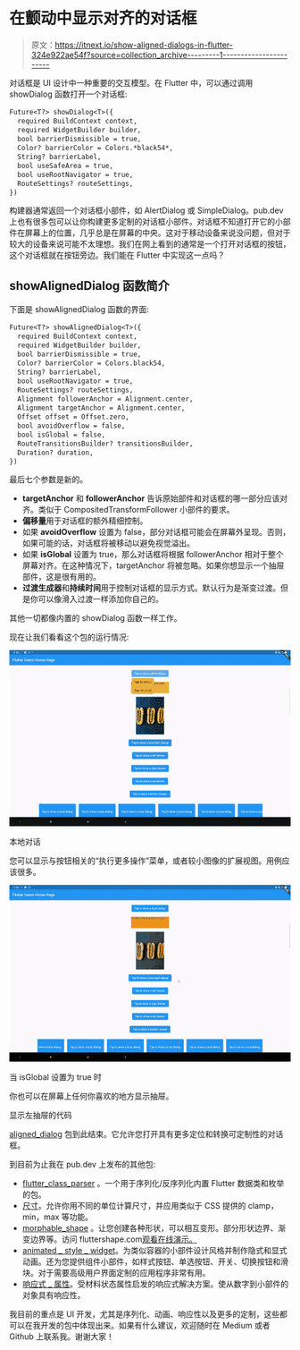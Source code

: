 # 在颤动中显示对齐的对话框

> 原文：<https://itnext.io/show-aligned-dialogs-in-flutter-324e922ae54f?source=collection_archive---------1----------------------->

对话框是 UI 设计中一种重要的交互模型。在 Flutter 中，可以通过调用 showDialog 函数打开一个对话框:

```
Future<T?> showDialog<T>({
  required BuildContext context,
  required WidgetBuilder builder,
  bool barrierDismissible = true,
  Color? barrierColor = Colors.*black54*,
  String? barrierLabel,
  bool useSafeArea = true,
  bool useRootNavigator = true,
  RouteSettings? routeSettings,
})
```

构建器通常返回一个对话框小部件，如 AlertDialog 或 SimpleDialog。pub.dev 上也有很多包可以让你构建更多定制的对话框小部件。对话框不知道打开它的小部件在屏幕上的位置，几乎总是在屏幕的中央。这对于移动设备来说没问题，但对于较大的设备来说可能不太理想。我们在网上看到的通常是一个打开对话框的按钮，这个对话框就在按钮旁边。我们能在 Flutter 中实现这一点吗？

## showAlignedDialog 函数简介

下面是 showAlignedDialog 函数的界面:

```
Future<T?> showAlignedDialog<T>({
  required BuildContext context,
  required WidgetBuilder builder,
  bool barrierDismissible = true,
  Color? barrierColor = Colors.black54,
  String? barrierLabel,
  bool useRootNavigator = true,
  RouteSettings? routeSettings,
  Alignment followerAnchor = Alignment.center,
  Alignment targetAnchor = Alignment.center,
  Offset offset = Offset.zero,
  bool avoidOverflow = false,
  bool isGlobal = false,
  RouteTransitionsBuilder? transitionsBuilder,
  Duration? duration,
})
```

最后七个参数是新的。

*   **targetAnchor** 和 **followerAnchor** 告诉原始部件和对话框的哪一部分应该对齐。类似于 CompositedTransformFollower 小部件的要求。
*   **偏移量**用于对话框的额外精细控制。
*   如果 **avoidOverflow** 设置为 false，部分对话框可能会在屏幕外呈现。否则，如果可能的话，对话框将被移动以避免视觉溢出。
*   如果 **isGlobal** 设置为 true，那么对话框将根据 followerAnchor 相对于整个屏幕对齐。在这种情况下，targetAnchor 将被忽略。如果你想显示一个抽屉部件，这是很有用的。
*   **过渡生成器**和**持续时间**用于控制对话框的显示方式。默认行为是渐变过渡。但是你可以像滑入过渡一样添加你自己的。

其他一切都像内置的 showDialog 函数一样工作。

现在让我们看看这个包的运行情况:

![](img/d12e07c602ba3f5c34616d831aa28787.png)

本地对话

您可以显示与按钮相关的“执行更多操作”菜单，或者较小图像的扩展视图。用例应该很多。

![](img/a25303001e062ec75a15bcd7453c12b8.png)

当 isGlobal 设置为 true 时

你也可以在屏幕上任何你喜欢的地方显示抽屉。

显示左抽屉的代码

[aligned_dialog](https://pub.dev/packages/aligned_dialog) 包到此结束。它允许您打开具有更多定位和转换可定制性的对话框。

到目前为止我在 pub.dev 上发布的其他包:

*   [flutter_class_parser](https://pub.dev/packages/flutter_class_parser) 。一个用于序列化/反序列化内置 Flutter 数据类和枚举的包。
*   [尺寸](https://pub.dev/packages/dimension)。允许你用不同的单位计算尺寸，并应用类似于 CSS 提供的 clamp，min，max 等功能。
*   [morphable_shape](https://pub.dev/packages/morphable_shape) 。让您创建各种形状，可以相互变形。部分形状边界、渐变边界等。访问 fluttershape.com[观看在线演示。](https://fluttershape.com/)
*   [animated _ style _ widget](https://pub.dev/packages/animated_styled_widget)。为类似容器的小部件设计风格并制作隐式和显式动画。还为您提供组件小部件，如样式按钮、单选按钮、开关、切换按钮和滑块。对于需要高级用户界面定制的应用程序非常有用。
*   [响应式 _ 属性](https://pub.dev/packages/responsive_property)。受材料状态属性启发的响应式解决方案。使从数字到小部件的对象具有响应性。

我目前的重点是 UI 开发，尤其是序列化、动画、响应性以及更多的定制，这些都可以在我开发的包中体现出来。如果有什么建议，欢迎随时在 Medium 或者 Github 上联系我。谢谢大家！